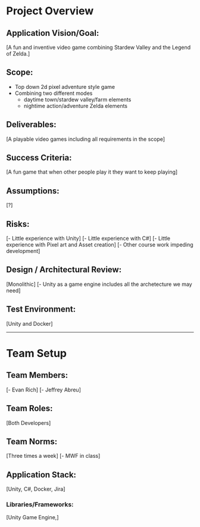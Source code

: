 # **Project Overview**

## **Application Vision/Goal:**
[A fun and inventive video game combining Stardew Valley and the Legend of Zelda.]

## **Scope:**
- Top down 2d pixel adventure style game
- Combining two different modes
  - daytime town/stardew valley/farm elements
  - nightime action/adventure Zelda elements

## **Deliverables:**
[A playable video games including all requirements in the scope]

## **Success Criteria:**
[A fun game that when other people play it they want to keep playing]

## **Assumptions:**
[?]

## **Risks:**
[- Little experience with Unity]
[- Little experience with C#]
[- Little experience with Pixel art and Asset creation]
[- Other course work impeding development]

## **Design / Architectural Review:**
[Monolithic]
[- Unity as a game engine includes all the archetecture we may need]

## **Test Environment:**
[Unity and Docker]

---

# **Team Setup**

## **Team Members:**
[- Evan Rich]
[- Jeffrey Abreu]

## **Team Roles:**
[Both Developers]

## **Team Norms:**
[Three times a week]
[- MWF in class]

## **Application Stack:**
[Unity, C#, Docker, Jira]

### **Libraries/Frameworks:**
[Unity Game Engine,]
